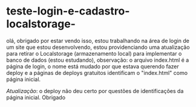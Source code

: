 # teste-login-e-cadastro-localstorage-
olá, obrigado por estar vendo isso, estou trabalhando na área de login de um site que estou desenvolvendo, estou providenciando uma atualização para retirar o Localstorage (armazenamento local) para implementar o banco de dados (estou estudando), observação: o arquivo index.html é a página de login, o nome está mudado por que estava querendo fazer deploy e a páginas de deploys gratuitos identificam o "index.html" como página inicial.

*Atualização*: 
o deploy não deu certo por questões de identificações da página inicial.
Obrigado 